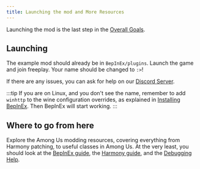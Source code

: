 ```yaml
---
title: Launching the mod and More Resources
---
```



Launching the mod is the last step in the [Overall Goals](/#overall-goals).


## Launching
The example mod should already be in `BepInEx/plugins`. Launch the game and join freeplay.
Your name should be changed to `:>`!

If there are any issues, you can ask for help on our [Discord Server](https://reactor.gg/discord).

:::tip
If you are on Linux, and you don't see the name, remember to add `winhttp` to the
wine configuration overrides, as explained in
[Installing BepInEx](install_bepinex#installing-bepinex). Then BepInEx will start working.
:::


## Where to go from here

Explore the Among Us modding resources, covering everything from Harmony patching,
to useful classes in Among Us. At the very least, you should look at the 
[BepInEx guide](/bepinex_and_harmony/bepinex_guide), the [Harmony guide](/bepinex_and_harmony/harmony_guide), and the [Debugging Help](/bepinex_and_harmony/debugging).

